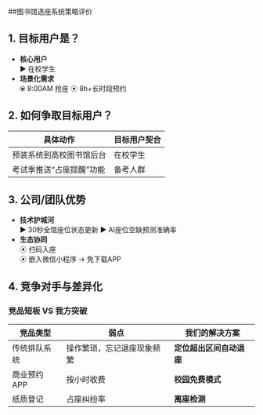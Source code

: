 ##图书馆选座系统策略评价
## 1. 目标用户是？
- **核心用户**  
  ▶ 在校学生 
- **场景化需求**  
  ⦿ 8:00AM 抢座 
  ⦿ 8h+长时段预约  

## 2. 如何争取目标用户？
| 具体动作                          | 目标用户契合       |
|----------------------------------|-------------------|
| 预装系统到高校图书馆后台           | 在校学生          |
| 考试季推送“占座提醒”功能           | 备考人群          |

## 3. 公司/团队优势
- **技术护城河**  
  ▶ 30秒全馆座位状态更新
  ▶ AI座位空缺预测准确率  
- **生态协同**  
  ⦿ 扫码入座  
  ⦿ 嵌入微信小程序 → 免下载APP  

## 4. 竞争对手与差异化
### 竞品短板 VS 我方突破
| 竞品类型        | 弱点                     | 我们的解决方案             |
|-----------------|--------------------------|--------------------------|
| 传统排队系统    | 操作繁琐，忘记退座现象频繁 | **定位超出区间自动退座**    |
| 商业预约APP     | 按小时收费               | **校园免费模式**            |
| 纸质登记        | 占座纠纷率               | **离座检测**                |
